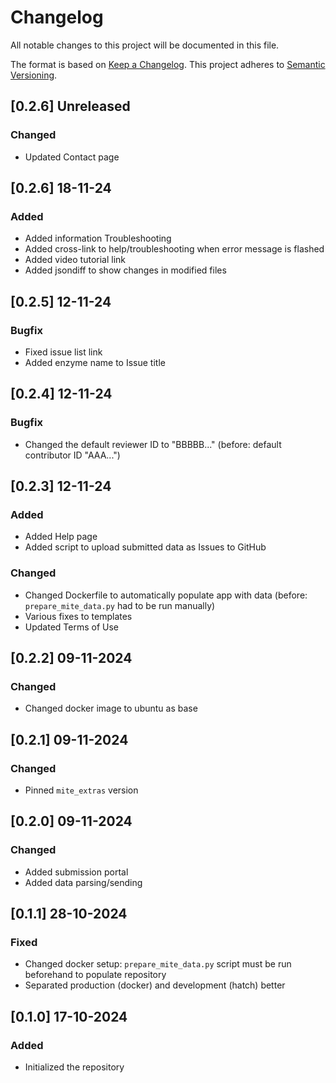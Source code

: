 # Changelog

All notable changes to this project will be documented in this file.

The format is based on [Keep a Changelog](https://keepachangelog.com/en/1.0.0/).
This project adheres to [Semantic Versioning](https://semver.org/spec/v2.0.0.html).

## [0.2.6] Unreleased

### Changed

- Updated Contact page

## [0.2.6] 18-11-24

### Added

- Added information Troubleshooting
- Added cross-link to help/troubleshooting when error message is flashed
- Added video tutorial link
- Added jsondiff to show changes in modified files


## [0.2.5] 12-11-24

### Bugfix

- Fixed issue list link
- Added enzyme name to Issue title

## [0.2.4] 12-11-24

### Bugfix

- Changed the default reviewer ID to "BBBBB..." (before: default contributor ID "AAA...")

## [0.2.3] 12-11-24

### Added

- Added Help page
- Added script to upload submitted data as Issues to GitHub

### Changed

- Changed Dockerfile to automatically populate app with data (before: `prepare_mite_data.py` had to be run manually)
- Various fixes to templates
- Updated Terms of Use

## [0.2.2] 09-11-2024

### Changed

- Changed docker image to ubuntu as base

## [0.2.1] 09-11-2024

### Changed

- Pinned `mite_extras` version

## [0.2.0] 09-11-2024

### Changed

- Added submission portal
- Added data parsing/sending

## [0.1.1] 28-10-2024

### Fixed

- Changed docker setup: `prepare_mite_data.py` script must be run beforehand to populate repository
- Separated production (docker) and development (hatch) better

## [0.1.0] 17-10-2024

### Added

- Initialized the repository